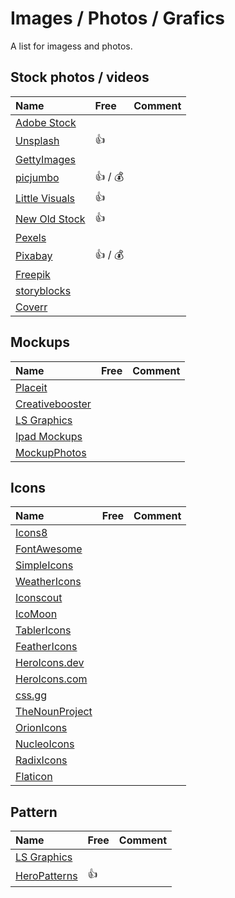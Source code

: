 ---
---

# Images / Photos / Grafics

A list for imagess and photos.

## Stock photos / videos

| Name                                        | Free                    | Comment |
| :------------------------------------------ | :---------------------- | :------ |
| [Adobe Stock](https://stock.adobe.com/)     |                         |         |
| [Unsplash](https://unsplash.com/)           | :thumbsup:              |         |
| [GettyImages](https://www.gettyimages.de/)  |                         |         |
| [picjumbo](https://picjumbo.com/)           | :thumbsup: / :moneybag: |         |
| [Little Visuals](https://littlevisuals.co/) | :thumbsup:              |         |
| [New Old Stock](https://nos.twnsnd.co/)     | :thumbsup:              |         |
| [Pexels](https://www.pexels.com/)           |                         |         |
| [Pixabay](https://pixabay.com/)             | :thumbsup: / :moneybag: |         |
| [Freepik](https://de.freepik.com/)          |                         |         |
| [storyblocks](https://www.storyblocks.com/) |                         |         |
| [Coverr](https://coverr.co/)                |                         |         |

## Mockups

| Name                                                                        | Free | Comment |
| :-------------------------------------------------------------------------- | :--- | :------ |
| [Placeit](https://placeit.net/)                                             |      |         |
| [Creativebooster](https://creativebooster.net/)                             |      |         |
| [LS Graphics](https://www.ls.graphics/)                                     |      |         |
| [Ipad Mockups](https://freebiesbug.com/psd-freebies/ipad-pro-mockups-2021/) |      |         |
| [MockupPhotos](https://mockup.photos/)                                      |      |         |

## Icons

| Name                                                         | Free | Comment |
| :----------------------------------------------------------- | :--- | :------ |
| [Icons8](https://icons8.com/)                                |      |         |
| [FontAwesome](https://fontawesome.com/)                      |      |         |
| [SimpleIcons](https://simpleicons.org/)                      |      |         |
| [WeatherIcons](https://erikflowers.github.io/weather-icons/) |      |         |
| [Iconscout](https://iconscout.com/unicons)                   |      |         |
| [IcoMoon](https://icomoon.io/)                               |      |         |
| [TablerIcons](https://tablericons.com/)                      |      |         |
| [FeatherIcons](https://feathericons.com/)                    |      |         |
| [HeroIcons.dev](https://heroicons.dev/)                      |      |         |
| [HeroIcons.com](https://heroicons.com/)                      |      |         |
| [css.gg](https://css.gg/)                                    |      |         |
| [TheNounProject](https://thenounproject.com/)                |      |         |
| [OrionIcons](https://www.orioniconlibrary.com/)              |      |         |
| [NucleoIcons](https://nucleoapp.com/)                        |      |         |
| [RadixIcons](https://icons.radix-ui.com/)                    |      |         |
| [Flaticon](https://www.flaticon.com/)                        |      |         |

## Pattern

| Name                                                   | Free       | Comment |
| :----------------------------------------------------- | :--------- | :------ |
| [LS Graphics](https://products.ls.graphics/paaatterns) |            |         |
| [HeroPatterns](https://heropatterns.com/)              | :thumbsup: |         |
